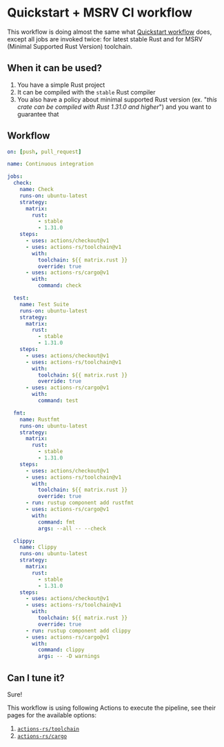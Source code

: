 # Quickstart + MSRV CI workflow

This workflow is doing almost the same what [Quickstart workflow](../quickstart.md) does,
except all jobs are invoked twice: for latest stable Rust and
for MSRV (Minimal Supported Rust Version) toolchain.

## When it can be used?

1. You have a simple Rust project
2. It can be compiled with the `stable` Rust compiler
3. You also have a policy about minimal supported Rust version (ex. "*this crate can be compiled with Rust 1.31.0 and higher*")
    and you want to guarantee that

## Workflow

```yaml
on: [push, pull_request]

name: Continuous integration

jobs:
  check:
    name: Check
    runs-on: ubuntu-latest
    strategy:
      matrix:
        rust:
          - stable
          - 1.31.0
    steps:
      - uses: actions/checkout@v1
      - uses: actions-rs/toolchain@v1
        with:
          toolchain: ${{ matrix.rust }}
          override: true
      - uses: actions-rs/cargo@v1
        with:
          command: check

  test:
    name: Test Suite
    runs-on: ubuntu-latest
    strategy:
      matrix:
        rust:
          - stable
          - 1.31.0
    steps:
      - uses: actions/checkout@v1
      - uses: actions-rs/toolchain@v1
        with:
          toolchain: ${{ matrix.rust }}
          override: true
      - uses: actions-rs/cargo@v1
        with:
          command: test

  fmt:
    name: Rustfmt
    runs-on: ubuntu-latest
    strategy:
      matrix:
        rust:
          - stable
          - 1.31.0
    steps:
      - uses: actions/checkout@v1
      - uses: actions-rs/toolchain@v1
        with:
          toolchain: ${{ matrix.rust }}
          override: true
      - run: rustup component add rustfmt
      - uses: actions-rs/cargo@v1
        with:
          command: fmt
          args: --all -- --check

  clippy:
    name: Clippy
    runs-on: ubuntu-latest
    strategy:
      matrix:
        rust:
          - stable
          - 1.31.0
    steps:
      - uses: actions/checkout@v1
      - uses: actions-rs/toolchain@v1
        with:
          toolchain: ${{ matrix.rust }}
          override: true
      - run: rustup component add clippy
      - uses: actions-rs/cargo@v1
        with:
          command: clippy
          args: -- -D warnings
```

## Can I tune it?

Sure!

This workflow is using following Actions to execute the pipeline,
see their pages for the available options:

1. [`actions-rs/toolchain`](https://github.com/actions-rs/toolchain)
2. [`actions-rs/cargo`](https://github.com/actions-rs/cargo)

